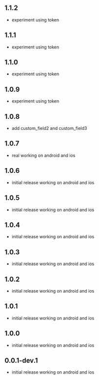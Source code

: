 ## 1.1.2

* experiment using token

## 1.1.1

* experiment using token

## 1.1.0

* experiment using token

## 1.0.9

* experiment using token

## 1.0.8

* add custom_field2 and custom_field3

## 1.0.7

* real working on android and ios

## 1.0.6

* initial release working on android and ios

## 1.0.5

* initial release working on android and ios

## 1.0.4

* initial release working on android and ios

## 1.0.3

* initial release working on android and ios

## 1.0.2

* initial release working on android and ios

## 1.0.1

* initial release working on android and ios

## 1.0.0

* initial release working on android and ios

## 0.0.1-dev.1

* initial release working on android and ios
